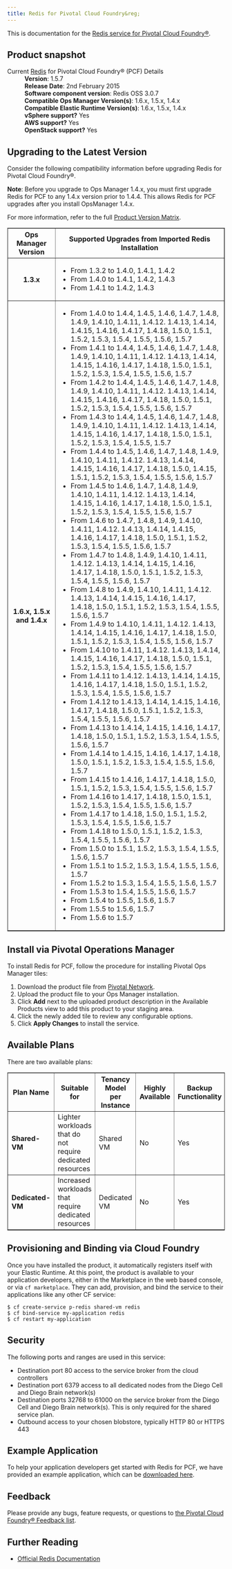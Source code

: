 ```yaml
---
title: Redis for Pivotal Cloud Foundry&reg;
---
```


This is documentation for the [Redis service for Pivotal Cloud Foundry&reg;](https://network.pivotal.io/products/p-redis).

## Product snapshot

<dl>
<dt>Current <a href="https://network.pivotal.io/products/p-redis">Redis</a> for Pivotal Cloud Foundry&reg; (PCF) Details</dt>
<dd><strong>Version</strong>: 1.5.7 </dd>
<dd><strong>Release Date</strong>: 2nd February 2015</dd>
<dd><strong>Software component version</strong>: Redis OSS 3.0.7</dd>
<dd><strong>Compatible Ops Manager Version(s)</strong>: 1.6.x, 1.5.x, 1.4.x</dd>
<dd><strong>Compatible Elastic Runtime Version(s)</strong>: 1.6.x, 1.5.x, 1.4.x</dd>
<dd><strong>vSphere support?</strong> Yes</dd>
<dd><strong>AWS support?</strong> Yes</dd>
<dd><strong>OpenStack support?</strong> Yes</dd>
</dl>

## Upgrading to the Latest Version

Consider the following compatibility information before upgrading Redis for Pivotal Cloud Foundry&reg;.

<p class="note"><strong>Note</strong>: Before you upgrade to Ops Manager 1.4.x, you must first upgrade Redis for PCF to any 1.4.x version prior to 1.4.4. This allows Redis for PCF upgrades after you install OpsManager 1.4.x. </p>

For more information, refer to the full [Product Version Matrix](../compatibility-matrix.pdf).

<table border="1" class="nice">
<tr>
  <th>Ops Manager Version</th>
  <th>Supported Upgrades from Imported Redis Installation</th>
</tr>
<tr>
  <th>1.3.x</th>
  <td><ul>
      <li>From 1.3.2 to 1.4.0, 1.4.1, 1.4.2</li>
      <li>From 1.4.0 to 1.4.1, 1.4.2, 1.4.3</li>
      <li>From 1.4.1 to 1.4.2, 1.4.3</li>
    </ul>
  </td>
</tr>
<tr>
  <th>1.6.x, 1.5.x and 1.4.x</th>
  <td><ul>
      <li>From 1.4.0 to 1.4.4, 1.4.5, 1.4.6, 1.4.7, 1.4.8, 1.4.9, 1.4.10, 1.4.11, 1.4.12. 1.4.13, 1.4.14, 1.4.15, 1.4.16, 1.4.17, 1.4.18, 1.5.0, 1.5.1, 1.5.2, 1.5.3, 1.5.4, 1.5.5, 1.5.6, 1.5.7</li>
      <li>From 1.4.1 to 1.4.4, 1.4.5, 1.4.6, 1.4.7, 1.4.8, 1.4.9, 1.4.10, 1.4.11, 1.4.12. 1.4.13, 1.4.14, 1.4.15, 1.4.16, 1.4.17, 1.4.18, 1.5.0, 1.5.1, 1.5.2, 1.5.3, 1.5.4, 1.5.5, 1.5.6, 1.5.7</li>
      <li>From 1.4.2 to 1.4.4, 1.4.5, 1.4.6, 1.4.7, 1.4.8, 1.4.9, 1.4.10, 1.4.11, 1.4.12. 1.4.13, 1.4.14, 1.4.15, 1.4.16, 1.4.17, 1.4.18, 1.5.0, 1.5.1, 1.5.2, 1.5.3, 1.5.4, 1.5.5, 1.5.6, 1.5.7</li>
      <li>From 1.4.3 to 1.4.4, 1.4.5, 1.4.6, 1.4.7, 1.4.8, 1.4.9, 1.4.10, 1.4.11, 1.4.12. 1.4.13, 1.4.14, 1.4.15, 1.4.16, 1.4.17, 1.4.18, 1.5.0, 1.5.1, 1.5.2, 1.5.3, 1.5.4, 1.5.5, 1.5.7</li>
      <li>From 1.4.4 to 1.4.5, 1.4.6, 1.4.7, 1.4.8, 1.4.9, 1.4.10, 1.4.11, 1.4.12. 1.4.13, 1.4.14, 1.4.15, 1.4.16, 1.4.17, 1.4.18, 1.5.0, 1.4.15, 1.5.1, 1.5.2, 1.5.3, 1.5.4, 1.5.5, 1.5.6, 1.5.7</li>
      <li>From 1.4.5 to 1.4.6, 1.4.7, 1.4.8, 1.4.9, 1.4.10, 1.4.11, 1.4.12. 1.4.13, 1.4.14, 1.4.15, 1.4.16, 1.4.17, 1.4.18, 1.5.0, 1.5.1, 1.5.2, 1.5.3, 1.5.4, 1.5.5, 1.5.6, 1.5.7</li>
      <li>From 1.4.6 to 1.4.7, 1.4.8, 1.4.9, 1.4.10, 1.4.11, 1.4.12. 1.4.13, 1.4.14, 1.4.15, 1.4.16, 1.4.17, 1.4.18, 1.5.0, 1.5.1, 1.5.2, 1.5.3, 1.5.4, 1.5.5, 1.5.6, 1.5.7</li>
      <li>From 1.4.7 to 1.4.8, 1.4.9, 1.4.10, 1.4.11, 1.4.12. 1.4.13, 1.4.14, 1.4.15, 1.4.16, 1.4.17, 1.4.18, 1.5.0, 1.5.1, 1.5.2, 1.5.3, 1.5.4, 1.5.5, 1.5.6, 1.5.7</li>
      <li>From 1.4.8 to 1.4.9, 1.4.10, 1.4.11, 1.4.12. 1.4.13, 1.4.14, 1.4.15, 1.4.16, 1.4.17, 1.4.18, 1.5.0, 1.5.1, 1.5.2, 1.5.3, 1.5.4, 1.5.5, 1.5.6, 1.5.7</li>
      <li>From 1.4.9 to 1.4.10, 1.4.11, 1.4.12. 1.4.13, 1.4.14, 1.4.15, 1.4.16, 1.4.17, 1.4.18, 1.5.0, 1.5.1, 1.5.2, 1.5.3, 1.5.4, 1.5.5, 1.5.6, 1.5.7</li>
      <li>From 1.4.10 to 1.4.11, 1.4.12. 1.4.13, 1.4.14, 1.4.15, 1.4.16, 1.4.17, 1.4.18, 1.5.0, 1.5.1, 1.5.2, 1.5.3, 1.5.4, 1.5.5, 1.5.6, 1.5.7</li>
      <li>From 1.4.11 to 1.4.12. 1.4.13, 1.4.14, 1.4.15, 1.4.16, 1.4.17, 1.4.18, 1.5.0, 1.5.1, 1.5.2, 1.5.3, 1.5.4, 1.5.5, 1.5.6, 1.5.7</li>
      <li>From 1.4.12 to 1.4.13, 1.4.14, 1.4.15, 1.4.16, 1.4.17, 1.4.18, 1.5.0, 1.5.1, 1.5.2, 1.5.3, 1.5.4, 1.5.5, 1.5.6, 1.5.7</li>
      <li>From 1.4.13 to 1.4.14, 1.4.15, 1.4.16, 1.4.17, 1.4.18, 1.5.0, 1.5.1, 1.5.2, 1.5.3, 1.5.4, 1.5.5, 1.5.6, 1.5.7</li>
      <li>From 1.4.14 to 1.4.15, 1.4.16, 1.4.17, 1.4.18, 1.5.0, 1.5.1, 1.5.2, 1.5.3, 1.5.4, 1.5.5, 1.5.6, 1.5.7</li>
      <li>From 1.4.15 to 1.4.16, 1.4.17, 1.4.18, 1.5.0, 1.5.1, 1.5.2, 1.5.3, 1.5.4, 1.5.5, 1.5.6, 1.5.7</li>
      <li>From 1.4.16 to 1.4.17, 1.4.18, 1.5.0, 1.5.1, 1.5.2, 1.5.3, 1.5.4, 1.5.5, 1.5.6, 1.5.7</li>
      <li>From 1.4.17 to 1.4.18, 1.5.0, 1.5.1, 1.5.2, 1.5.3, 1.5.4, 1.5.5, 1.5.6, 1.5.7</li>
      <li>From 1.4.18 to 1.5.0, 1.5.1, 1.5.2, 1.5.3, 1.5.4, 1.5.5, 1.5.6, 1.5.7</li>
      <li>From 1.5.0 to 1.5.1, 1.5.2, 1.5.3, 1.5.4, 1.5.5, 1.5.6, 1.5.7</li>
      <li>From 1.5.1 to 1.5.2, 1.5.3, 1.5.4, 1.5.5, 1.5.6, 1.5.7</li>
      <li>From 1.5.2 to 1.5.3, 1.5.4, 1.5.5, 1.5.6, 1.5.7</li>
      <li>From 1.5.3 to 1.5.4, 1.5.5, 1.5.6, 1.5.7</li>
      <li>From 1.5.4 to 1.5.5, 1.5.6, 1.5.7</li>
      <li>From 1.5.5 to 1.5.6, 1.5.7</li>
      <li>From 1.5.6 to 1.5.7</li>
    </ul>
  </td>
</tr>
</table>

## Install via Pivotal Operations Manager

To install Redis for PCF, follow the procedure for installing Pivotal Ops Manager tiles:

1. Download the product file from [Pivotal Network](https://network.pivotal.io/).
1. Upload the product file to your Ops Manager installation.
1. Click **Add** next to the uploaded product description in the Available Products view to add this product to your staging area.
1. Click the newly added tile to review any configurable options.
1. Click **Apply Changes** to install the service.

## Available Plans

There are two available plans:

<table border="1" class="nice">
<tr>
<th><strong>Plan Name</strong></th>
<th><strong>Suitable for</strong></th>
<th><strong>Tenancy Model per Instance</strong></th>
<th><strong>Highly Available</strong></th>
<th><strong>Backup Functionality</strong></th>
</tr>

<tr>
<td><b>Shared-VM</b></td>
<td>Lighter workloads that do not require dedicated resources</td>
<td>Shared VM</td>
<td>No</td>
<td>Yes</td>
</tr>

<tr>
<td><b>Dedicated-VM</b></td>
<td>Increased workloads that require dedicated resources</td>
<td>Dedicated VM</td>
<td>No</td>
<td>Yes</td>
</tr>

</table>

## Provisioning and Binding via Cloud Foundry

Once you have installed the product, it automatically registers itself with your Elastic Runtime. At this point, the product is available to your application developers, either in the Marketplace in the web based console, or via `cf marketplace`. They can add, provision, and bind the service to their applications like any other CF service:

```
$ cf create-service p-redis shared-vm redis
$ cf bind-service my-application redis
$ cf restart my-application
```

## Security
The following ports and ranges are used in this service:

* Destination port 80 access to the service broker from the cloud controllers
* Destination port 6379 access to all dedicated nodes from the Diego Cell and Diego Brain network(s)
* Destination ports 32768 to 61000 on the service broker from the Diego Cell and Diego Brain network(s). 
This is only required for the shared service plan.
* Outbound access to your chosen blobstore, typically HTTP 80 or HTTPS 443

## Example Application

To help your application developers get started with Redis for PCF, we have provided an example application, which can be [downloaded here](https://github.com/pivotal-cf/cf-redis-example-app/archive/master.zip).

## Feedback

Please provide any bugs, feature requests, or questions to [the Pivotal Cloud Foundry&reg; Feedback list](mailto:pivotal-cf-feedback@pivotal.io).

## Further Reading

* [Official Redis Documentation](http://redis.io/documentation)
